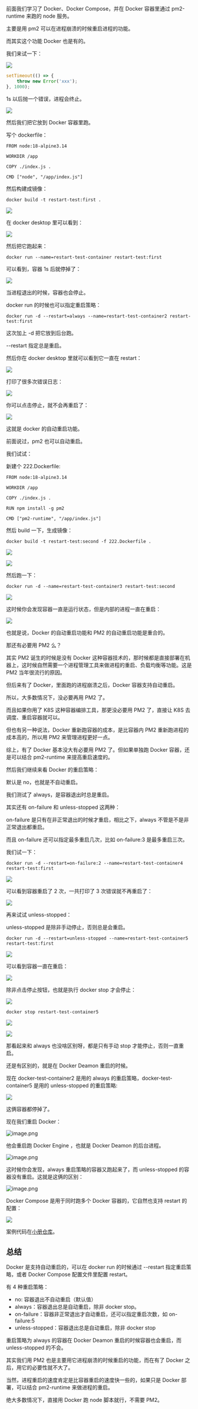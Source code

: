 ﻿前面我们学习了 Docker、Docker Compose，并在 Docker 容器里通过 pm2-runtime 来跑的 node 服务。

主要是用 pm2 可以在进程崩溃的时候重启进程的功能。

而其实这个功能 Docker 也是有的。

我们来试一下：

![](https://p1-juejin.byteimg.com/tos-cn-i-k3u1fbpfcp/79d19e3ae36b43db873c883bfed5e831~tplv-k3u1fbpfcp-watermark.image?)

```javascript
setTimeout(() => {
    throw new Error('xxx');
}, 1000);
```
1s 以后抛一个错误，进程会终止。

![](https://p3-juejin.byteimg.com/tos-cn-i-k3u1fbpfcp/b01b5671e64c49d8bbac08b0351a6937~tplv-k3u1fbpfcp-watermark.image?)

然后我们把它放到 Docker 容器里跑。

写个 dockerfile：

```docker
FROM node:18-alpine3.14

WORKDIR /app

COPY ./index.js .

CMD ["node", "/app/index.js"]
```
然后构建成镜像：

```shell
docker build -t restart-test:first .
```
![](https://p9-juejin.byteimg.com/tos-cn-i-k3u1fbpfcp/30be5a3744f6419a835911a927f6e0d9~tplv-k3u1fbpfcp-watermark.image?)

在 docker desktop 里可以看到：

![](https://p9-juejin.byteimg.com/tos-cn-i-k3u1fbpfcp/442eb01bbb4f480199d473cf41d87c0e~tplv-k3u1fbpfcp-watermark.image?)

然后把它跑起来：

```
docker run --name=restart-test-container restart-test:first
```
可以看到，容器 1s 后就停掉了：

![](https://p1-juejin.byteimg.com/tos-cn-i-k3u1fbpfcp/b27ad9f647c84e7c8b52644a5831f0cd~tplv-k3u1fbpfcp-watermark.image?)

当进程退出的时候，容器也会停止。

docker run 的时候也可以指定重启策略：
```
docker run -d --restart=always --name=restart-test-container2 restart-test:first
```
这次加上 -d 把它放到后台跑。

--restart 指定总是重启。

然后你在 docker desktop 里就可以看到它一直在 restart：

![](https://p6-juejin.byteimg.com/tos-cn-i-k3u1fbpfcp/3588c2f8a4964de09fb232ce2b1d172e~tplv-k3u1fbpfcp-watermark.image?)

打印了很多次错误日志：

![](https://p1-juejin.byteimg.com/tos-cn-i-k3u1fbpfcp/7d9da6312cb0441bbe32c69d0f787564~tplv-k3u1fbpfcp-watermark.image?)

你可以点击停止，就不会再重启了：

![](https://p9-juejin.byteimg.com/tos-cn-i-k3u1fbpfcp/a4d553a0a8cf465ab25bc1b1eaa40f51~tplv-k3u1fbpfcp-watermark.image?)

这就是 docker 的自动重启功能。

前面说过，pm2 也可以自动重启。

我们试试：

新建个 222.Dockerfile:

```docker
FROM node:18-alpine3.14

WORKDIR /app

COPY ./index.js .

RUN npm install -g pm2

CMD ["pm2-runtime", "/app/index.js"]

```
然后 build 一下，生成镜像：

```
docker build -t restart-test:second -f 222.Dockerfile .
```

![](https://p1-juejin.byteimg.com/tos-cn-i-k3u1fbpfcp/eae0f072c6ce4622b6c46733dd27db78~tplv-k3u1fbpfcp-watermark.image?)

![](https://p9-juejin.byteimg.com/tos-cn-i-k3u1fbpfcp/e9fcfa27f56a4cb69ea935a28679b29b~tplv-k3u1fbpfcp-watermark.image?)

然后跑一下：
```
docker run -d --name=restart-test-container3 restart-test:second
```

![](https://p9-juejin.byteimg.com/tos-cn-i-k3u1fbpfcp/9ad67906ce364991acbe830204e06aff~tplv-k3u1fbpfcp-watermark.image?)

这时候你会发现容器一直是运行状态，但是内部的进程一直在重启：

![](https://p1-juejin.byteimg.com/tos-cn-i-k3u1fbpfcp/caf61e221d2c4f76a5efc38e0694f5e5~tplv-k3u1fbpfcp-watermark.image?)

也就是说，Docker 的自动重启功能和 PM2 的自动重启功能是重合的。

那还有必要用 PM2 么？

其实 PM2 诞生的时候是没有 Docker 这种容器技术的，那时候都是直接部署在机器上，这时候自然需要一个进程管理工具来做进程的重启、负载均衡等功能。这是 PM2 当年很流行的原因。

但后来有了 Docker，里面跑的进程崩溃之后，Docker 容器支持自动重启。

所以，大多数情况下，没必要再用 PM2 了。

而且如果你用了 K8S 这种容器编排工具，那更没必要用 PM2 了，直接让 K8S 去调度、重启容器就可以。

但也有另一种说法，Docker 重新跑容器的成本，是比容器内 PM2 重新跑进程的成本高的，所以用 PM2 来管理进程更好一点。

综上，有了 Docker 基本没大有必要用 PM2 了。但如果单独跑 Docker 容器，还是可以结合 pm2-runtime 来提高重启速度的。

然后我们继续来看 Docker 的重启策略：

默认是 no，也就是不自动重启。

我们测试了 always，是容器退出时总是重启。

其实还有 on-failure 和 unless-stopped 这两种：

on-failure 是只有在非正常退出的时候才重启，相比之下，always 不管是不是非正常退出都重启。

而且 on-failure 还可以指定最多重启几次，比如 on-failure:3 是最多重启三次。

我们试一下：

```
docker run -d --restart=on-failure:2 --name=restart-test-container4 restart-test:first
```

![](https://p1-juejin.byteimg.com/tos-cn-i-k3u1fbpfcp/f2f20974e8414438baf8e031343884fd~tplv-k3u1fbpfcp-watermark.image?)

可以看到容器重启了 2 次，一共打印了 3 次错误就不再重启了：

![](https://p6-juejin.byteimg.com/tos-cn-i-k3u1fbpfcp/aecb683f615e4df5817857492d662dcd~tplv-k3u1fbpfcp-watermark.image?)

再来试试 unless-stopped：

unless-stopped 是除非手动停止，否则总是会重启。

```
docker run -d --restart=unless-stopped --name=restart-test-container5 restart-test:first
```

![](https://p9-juejin.byteimg.com/tos-cn-i-k3u1fbpfcp/44c481d7b3a14646afeeca1869242df1~tplv-k3u1fbpfcp-watermark.image?)

可以看到容器一直在重启：

![](https://p1-juejin.byteimg.com/tos-cn-i-k3u1fbpfcp/2ee727df0f3c4255b288997a0bacd872~tplv-k3u1fbpfcp-watermark.image?)

除非点击停止按钮，也就是执行 docker stop 才会停止：

![](https://p1-juejin.byteimg.com/tos-cn-i-k3u1fbpfcp/23e73caafe1f4b8d9da4fa258043fa37~tplv-k3u1fbpfcp-watermark.image?)

```
docker stop restart-test-container5
```
![](https://p1-juejin.byteimg.com/tos-cn-i-k3u1fbpfcp/37f82a673df44b2dba54dad27b47406c~tplv-k3u1fbpfcp-watermark.image?)


![](https://p9-juejin.byteimg.com/tos-cn-i-k3u1fbpfcp/6cb0ae15b4864ca2bc211e985e86522e~tplv-k3u1fbpfcp-watermark.image?)

那看起来和 always 也没啥区别呀，都是只有手动 stop 才能停止，否则一直重启。

还是有区别的，就是在 Docker Deamon 重启的时候。

现在 docker-test-container2 是用的 always 的重启策略，docker-test-container5 是用的 unless-stopped 的重启策略:

![](https://p9-juejin.byteimg.com/tos-cn-i-k3u1fbpfcp/c10f4ad725ac4f949ca99d498df45cfe~tplv-k3u1fbpfcp-watermark.image?)

这俩容器都停掉了。

现在我们重启 Docker：

![image.png](https://p6-juejin.byteimg.com/tos-cn-i-k3u1fbpfcp/c795fc3e9b67418eb32ccc804f7148d5~tplv-k3u1fbpfcp-watermark.image?)

他会重启跑 Docker Engine ，也就是 Docker Deamon 的后台进程。

![image.png](https://p6-juejin.byteimg.com/tos-cn-i-k3u1fbpfcp/86d55f34b6e5426f87d014a701f97578~tplv-k3u1fbpfcp-watermark.image?)

这时候你会发现，always 重启策略的容器又跑起来了，而 unless-stopped 的容器没有重启。这就是这俩的区别：

![image.png](https://p9-juejin.byteimg.com/tos-cn-i-k3u1fbpfcp/daf46a72601f43af877f5b6eee7dff41~tplv-k3u1fbpfcp-watermark.image?)

Docker Compose 是用于同时跑多个 Docker 容器的，它自然也支持 restart 的配置：

![](https://p1-juejin.byteimg.com/tos-cn-i-k3u1fbpfcp/1c171bb5150949c5b1657523e6b96799~tplv-k3u1fbpfcp-watermark.image?)

案例代码在[小册仓库](https://github.com/QuarkGluonPlasma/nestjs-course-code/tree/main/docker-restart-test)。

## 总结

Docker 是支持自动重启的，可以在 docker run 的时候通过 --restart 指定重启策略，或者 Docker Compose 配置文件里配置 restart。

有 4 种重启策略：

- no: 容器退出不自动重启（默认值）
- always：容器退出总是自动重启，除非 docker stop。
- on-failure：容器非正常退出才自动重启，还可以指定重启次数，如 on-failure:5
- unless-stopped：容器退出总是自动重启，除非 docker stop

重启策略为 always 的容器在 Docker Deamon 重启的时候容器也会重启，而 unless-stopped 的不会。

其实我们用 PM2 也是主要用它进程崩溃的时候重启的功能，而在有了 Docker 之后，用它的必要性就不大了。

当然，进程重启的速度肯定是比容器重启的速度快一些的，如果只是 Docker 部署，可以结合 pm2-runtime 来做进程的重启。

绝大多数情况下，直接用 Docker 跑 node 脚本就行，不需要 PM2。

